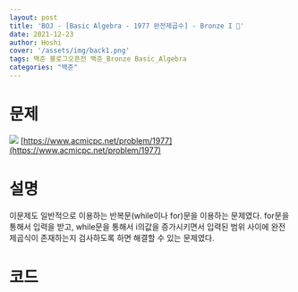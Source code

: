 ```yaml
---
layout: post
title: 'BOJ - [Basic Algebra - 1977 완전제곱수] - Bronze I 🥉'
date: 2021-12-23
author: Hoshi
cover: '/assets/img/back1.png'
tags: 백준 블로그오픈전 백준_Bronze Basic_Algebra
categories: "백준"
---
```

# 문제
![]({{site.url}}/assets/img/posts_img/1977.png)
[https://www.acmicpc.net/problem/1977](https://www.acmicpc.net/problem/1977)

# 설명
이문제도 일반적으로 이용하는 반복문(while이나 for)문을 이용하는 문제였다. for문을 통해서 입력을 받고, while문을 통해서 i의값을 증가시키면서 입력된 범위 사이에 완전 제곱식이 존재하는지 검사하도록 하면 해결할 수 있는 문제였다.

# 코드

```c

```
